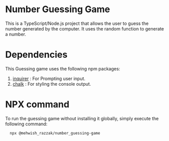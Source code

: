 # Number Guessing Game
This is a TypeScript/Node.js project that allows the user to guess the number generated by the computer. It uses the random function to generate a number.
# Dependencies
This Guessing game uses the following npm packages:
1. [inquirer](npm) : For Prompting user input.
2. [chalk](npm) : For styling the console output.
# NPX command
To run the guessing game without installing it globally, simply execute the following command:

      npx @mehwish_razzak/number_guessing-game